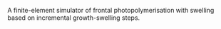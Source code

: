 A finite-element simulator of frontal photopolymerisation with swelling based on incremental growth-swelling steps. 

